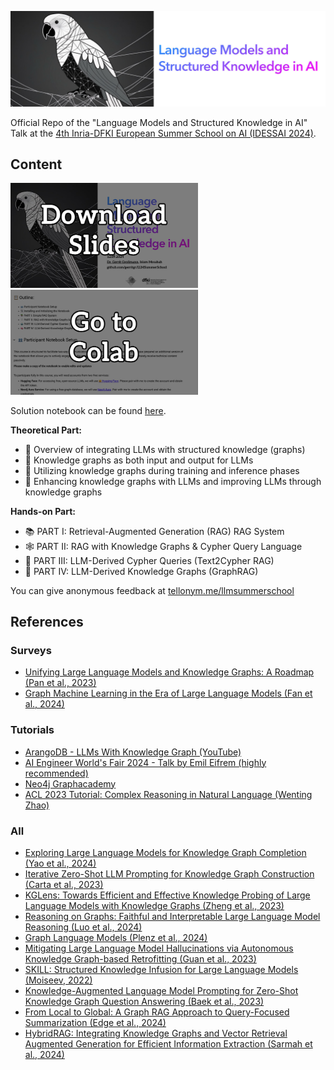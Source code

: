 ![Header Image](header.jpg) 


Official Repo of the "Language Models and Structured Knowledge in AI" Talk at the [4th Inria-DFKI European Summer School on AI (IDESSAI 2024)](https://idessai.eu/tracka-largeaimodels/).

## Content

[<img src="download_slides.jpg" width="300"/>](Talk.pdf) &nbsp; [<img src="gotocolab.jpg" width="300"/>](https://colab.research.google.com/drive/1BVqziqvtqJo2kAq4zYE5mmUgPJim8tuS?usp=sharing#scrollTo=NyXaI0w3lnse)

Solution notebook can be found [here](https://colab.research.google.com/drive/1VlQsSkm5-qU-HmPaac3l6IhAD2agglfL?usp=sharing). 

**Theoretical Part:**
- 🦜 Overview of integrating LLMs with structured knowledge (graphs)
- 🧩 Knowledge graphs as both input and output for LLMs
- 🚀 Utilizing knowledge graphs during training and inference phases
- 🏅 Enhancing knowledge graphs with LLMs and improving LLMs through knowledge graphs

**Hands-on Part:**
- 📚 PART I: Retrieval-Augmented Generation (RAG) RAG System
- 🕸️ PART II: RAG with Knowledge Graphs & Cypher Query Language
- 🤖 PART III: LLM-Derived Cypher Queries (Text2Cypher RAG)
- 🧠 PART IV: LLM-Derived Knowledge Graphs (GraphRAG)

You can give anonymous feedback at [tellonym.me/llmsummerschool](https://tellonym.me/llmsummerschool)

## References

### Surveys

- [Unifying Large Language Models and Knowledge Graphs: A Roadmap (Pan et al., 2023)](https://arxiv.org/abs/2306.08302)
- [Graph Machine Learning in the Era of Large Language Models (Fan et al., 2024)](https://arxiv.org/abs/2404.14928)

### Tutorials

- [ArangoDB - LLMs With Knowledge Graph (YouTube)](https://www.youtube.com/watch?v=DkbX8O9zd_8)
- [AI Engineer World's Fair 2024 - Talk by Emil Eifrem (highly recommended)](https://www.ai.engineer/worldsfair/2024/schedule)
- [Neo4j Graphacademy](https://graphacademy.neo4j.com/)
- [ACL 2023 Tutorial: Complex Reasoning in Natural Language (Wenting Zhao)](https://wenting-zhao.github.io/complex-reasoning-tutorial/)
  
### All

- [Exploring Large Language Models for Knowledge Graph Completion (Yao et al., 2024)](https://arxiv.org/abs/2308.13916)
- [Iterative Zero-Shot LLM Prompting for Knowledge Graph Construction (Carta et al., 2023)](https://arxiv.org/abs/2307.01128)
- [KGLens: Towards Efficient and Effective Knowledge Probing of Large Language Models with Knowledge Graphs (Zheng et al., 2023)](https://arxiv.org/abs/2312.11539)
- [Reasoning on Graphs: Faithful and Interpretable Large Language Model Reasoning (Luo et al., 2024)](https://arxiv.org/abs/2310.01061)
- [Graph Language Models (Plenz et al., 2024)](https://arxiv.org/abs/2401.07105)
- [Mitigating Large Language Model Hallucinations via Autonomous Knowledge Graph-based Retrofitting (Guan et al., 2023)](https://arxiv.org/abs/2311.13314)
- [SKILL: Structured Knowledge Infusion for Large Language Models (Moiseev, 2022)](https://arxiv.org/abs/2205.08184)
- [Knowledge-Augmented Language Model Prompting for Zero-Shot Knowledge Graph Question Answering (Baek et al., 2023)](https://arxiv.org/abs/2306.04136)
- [From Local to Global: A Graph RAG Approach to Query-Focused Summarization (Edge et al., 2024)](https://arxiv.org/abs/2404.16130)
- [HybridRAG: Integrating Knowledge Graphs and Vector Retrieval Augmented Generation for Efficient Information Extraction (Sarmah et al., 2024)](https://arxiv.org/abs/2408.04948)


